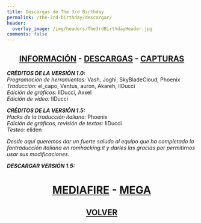 ```yaml
---
title: Descargas de The 3rd Birthday
permalink: /the-3rd-birthday/descargar/
header:
  overlay_image: /img/headers/The3rdBirthdayHeader.jpg
comments: false
---
```

<h2 style="text-align: center;"><strong><a href="/the-3rd-birthday/informacion/">INFORMACIÓN</a> - <a href="/the-3rd-birthday/descargar/">DESCARGAS</a> - <a href="/the-3rd-birthday/capturas/">CAPTURAS</a></strong></h2>

_**CRÉDITOS DE LA VERSIÓN 1.0:**_  
_Programación de herramientas:_ Vash, Joghi, SkyBladeCloud, Phoenix  
_Traducción:_ el_capo, Ventus, auron, Akareh, IlDucci  
_Edición de gráficos:_ IlDucci, Axxel  
_Edición de vídeo:_ IlDucci

_**CRÉDITOS DE LA VERSIÓN 1.5:**_  
_Hacks de la traducción italiana:_ Phoenix  
_Edición de gráficos, revisión de textos:_ IlDucci  
_Testeo:_ eliden

_Desde aquí queremos dar un fuerte saludo al equipo que ha completado la fantraducción 
italiana en romhacking.it y darles las gracias por permitirnos usar sus modificaciones._

_**DESCARGAR VERSIÓN 1.5:**_

<h1 style="text-align: center;"><strong><a href="http://www.mediafire.com/file/1r2j1t1ubjiqkh3/T3B-V15-TraduESP.7z">MEDIAFIRE</a> - <a href="https://mega.nz/#!kMV0iBbD!khEvl2LUF0Fpbx5ku0XHcPzCH8nnS0wGuJKJ9S7Dgqk">MEGA</a></strong></h1>

<h2 style="text-align: center;"><a href="/the-3rd-birthday/"><strong>VOLVER</strong></a></h2>


